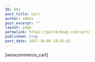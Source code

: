 ```yaml
---
ID: 691
post_title: Cart
author: admin
post_excerpt: ""
layout: page
permalink: https://golf4cheap.com/cart/
published: true
post_date: 2017-10-04 18:55:01
---
```

[woocommerce_cart]